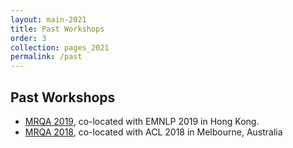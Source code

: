 ```yaml
---
layout: main-2021
title: Past Workshops
order: 3
collection: pages_2021
permalink: /past
---
```

## Past Workshops
- [MRQA 2019](/2019), co-located with EMNLP 2019 in Hong Kong.
- [MRQA 2018](/2018), co-located with ACL 2018 in Melbourne, Australia
